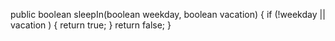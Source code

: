 public boolean sleepIn(boolean weekday, boolean vacation) {
  if (!weekday || vacation ) {
    return true;
  }
  return false;
}